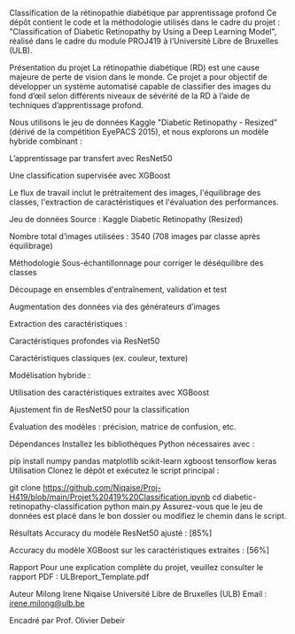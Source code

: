 Classification de la rétinopathie diabétique par apprentissage profond
Ce dépôt contient le code et la méthodologie utilisés dans le cadre du projet : "Classification of Diabetic Retinopathy by Using a Deep Learning Model", réalisé dans le cadre du module PROJ419 à l’Université Libre de Bruxelles (ULB).

 Présentation du projet
La rétinopathie diabétique (RD) est une cause majeure de perte de vision dans le monde. Ce projet a pour objectif de développer un système automatisé capable de classifier des images du fond d’œil selon différents niveaux de sévérité de la RD à l’aide de techniques d’apprentissage profond.

Nous utilisons le jeu de données Kaggle "Diabetic Retinopathy - Resized" (dérivé de la compétition EyePACS 2015), et nous explorons un modèle hybride combinant :

L’apprentissage par transfert avec ResNet50

Une classification supervisée avec XGBoost

Le flux de travail inclut le prétraitement des images, l'équilibrage des classes, l'extraction de caractéristiques et l'évaluation des performances.

 Jeu de données
Source : Kaggle Diabetic Retinopathy (Resized)

Nombre total d’images utilisées : 3540 (708 images par classe après équilibrage)

 Méthodologie
Sous-échantillonnage pour corriger le déséquilibre des classes

Découpage en ensembles d'entraînement, validation et test

Augmentation des données via des générateurs d’images

Extraction des caractéristiques :

Caractéristiques profondes via ResNet50

Caractéristiques classiques (ex. couleur, texture)

Modélisation hybride :

Utilisation des caractéristiques extraites avec XGBoost

Ajustement fin de ResNet50 pour la classification

Évaluation des modèles : précision, matrice de confusion, etc.

 Dépendances
Installez les bibliothèques Python nécessaires avec :


pip install numpy pandas matplotlib scikit-learn xgboost tensorflow keras
Utilisation
Clonez le dépôt et exécutez le script principal :

git clone https://github.com/Niqaise/Proj-H419/blob/main/Projet%20419%20Classification.ipynb
cd diabetic-retinopathy-classification
python main.py
Assurez-vous que le jeu de données est placé dans le bon dossier ou modifiez le chemin dans le script.

 Résultats
Accuracy du modèle ResNet50 ajusté : [85%]

Accuracy du modèle XGBoost sur les caractéristiques extraites : [56%]

 Rapport
Pour une explication complète du projet, veuillez consulter le rapport PDF : ULBreport_Template.pdf

 Auteur
Milong Irene Niqaise
Université Libre de Bruxelles (ULB)
Email : irene.milong@ulb.be

Encadré par Prof. Olivier Debeir
